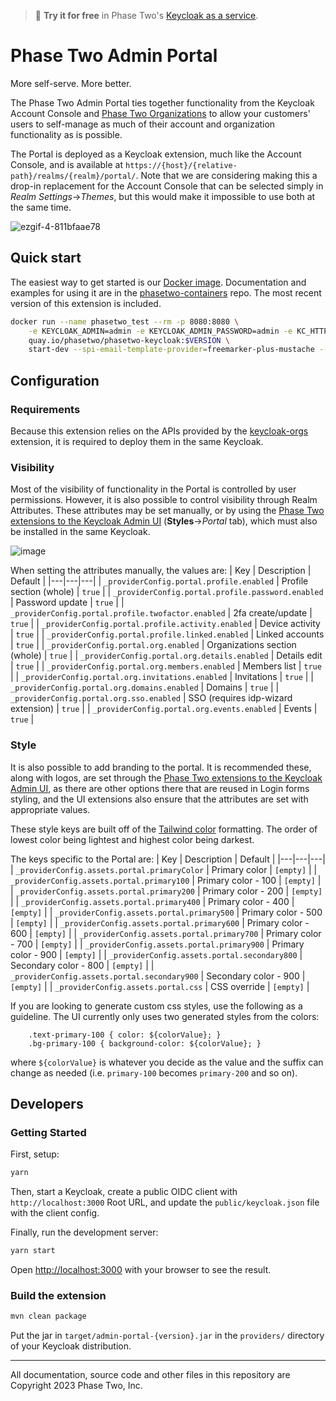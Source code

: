 > :rocket: **Try it for free** in Phase Two's [Keycloak as a service](https://phasetwo.io/dashboard/?utm_source=github&utm_medium=readme&utm_campaign=admin-portal).

# Phase Two Admin Portal

More self-serve. More better.

The Phase Two Admin Portal ties together functionality from the Keycloak Account Console and [Phase Two Organizations](https://github.com/p2-inc/keycloak-orgs) to allow your customers' users to self-manage as much of their account and organization functionality as is possible.

The Portal is deployed as a Keycloak extension, much like the Account Console, and is available at `https://{host}/{relative-path}/realms/{realm}/portal/`. Note that we are considering making this a drop-in replacement for the Account Console that can be selected simply in _Realm Settings_->_Themes_, but this would make it impossible to use both at the same time.

![ezgif-4-811bfaae78](https://user-images.githubusercontent.com/244253/235351276-85504b5a-a669-4dc1-950d-5881dd20c926.gif)

## Quick start

The easiest way to get started is our [Docker image](https://quay.io/repository/phasetwo/phasetwo-keycloak?tab=tags). Documentation and examples for using it are in the [phasetwo-containers](https://github.com/p2-inc/phasetwo-containers) repo. The most recent version of this extension is included.

```bash
docker run --name phasetwo_test --rm -p 8080:8080 \
    -e KEYCLOAK_ADMIN=admin -e KEYCLOAK_ADMIN_PASSWORD=admin -e KC_HTTP_RELATIVE_PATH=/auth \
    quay.io/phasetwo/phasetwo-keycloak:$VERSION \
    start-dev --spi-email-template-provider=freemarker-plus-mustache --spi-email-template-freemarker-plus-mustache-enabled=true
```

## Configuration

### Requirements

Because this extension relies on the APIs provided by the [keycloak-orgs](https://github.com/p2-inc/keycloak-orgs) extension, it is required to deploy them in the same Keycloak.

### Visibility

Most of the visibility of functionality in the Portal is controlled by user permissions. However, it is also possible to control visibility through Realm Attributes. These attributes may be set manually, or by using the [Phase Two extensions to the Keycloak Admin UI](https://github.com/p2-inc/keycloak-ui/) (**Styles**->_Portal_ tab), which must also be installed in the same Keycloak.

![image](https://github.com/p2-inc/phasetwo-admin-portal/assets/93841792/a4977fe4-40ab-4c33-9e5c-790a60dd1f4a.png)

When setting the attributes manually, the values are:
| Key | Description | Default |
|---|---|---|
| `_providerConfig.portal.profile.enabled` | Profile section (whole) | `true` |
| `_providerConfig.portal.profile.password.enabled` | Password update | `true` |
| `_providerConfig.portal.profile.twofactor.enabled` | 2fa create/update | `true` |
| `_providerConfig.portal.profile.activity.enabled` | Device activity | `true` |
| `_providerConfig.portal.profile.linked.enabled` | Linked accounts | `true` |
| `_providerConfig.portal.org.enabled` | Organizations section (whole) | `true` |
| `_providerConfig.portal.org.details.enabled` | Details edit | `true` |
| `_providerConfig.portal.org.members.enabled` | Members list | `true` |
| `_providerConfig.portal.org.invitations.enabled` | Invitations | `true` |
| `_providerConfig.portal.org.domains.enabled` | Domains | `true` |
| `_providerConfig.portal.org.sso.enabled` | SSO (requires idp-wizard extension) | `true` |
| `_providerConfig.portal.org.events.enabled` | Events | `true` |

### Style

It is also possible to add branding to the portal. It is recommended these, along with logos, are set through the [Phase Two extensions to the Keycloak Admin UI](https://github.com/p2-inc/keycloak-ui/), as there are other options there that are reused in Login forms styling, and the UI extensions also ensure that the attributes are set with appropriate values.

These style keys are built off of the [Tailwind color](https://tailwindcss.com/docs/customizing-colors) formatting. The order of lowest color being lightest and highest color being darkest.

The keys specific to the Portal are:
| Key | Description | Default |
|---|---|---|
| `_providerConfig.assets.portal.primaryColor` | Primary color | `[empty]` |
| `_providerConfig.assets.portal.primary100` | Primary color - 100 | `[empty]` |
| `_providerConfig.assets.portal.primary200` | Primary color - 200 | `[empty]` |
| `_providerConfig.assets.portal.primary400` | Primary color - 400 | `[empty]` |
| `_providerConfig.assets.portal.primary500` | Primary color - 500 | `[empty]` |
| `_providerConfig.assets.portal.primary600` | Primary color - 600 | `[empty]` |
| `_providerConfig.assets.portal.primary700` | Primary color - 700 | `[empty]` |
| `_providerConfig.assets.portal.primary900` | Primary color - 900 | `[empty]` |
| `_providerConfig.assets.portal.secondary800` | Secondary color - 800 | `[empty]` |
| `_providerConfig.assets.portal.secondary900` | Secondary color - 900 | `[empty]` |
| `_providerConfig.assets.portal.css` | CSS override | `[empty]` |

If you are looking to generate custom css styles, use the following as a guideline. The UI currently only uses two generated styles from the colors:

```
    .text-primary-100 { color: ${colorValue}; }
    .bg-primary-100 { background-color: ${colorValue}; }
```

where `${colorValue}` is whatever you decide as the value and the suffix can change as needed (i.e. `primary-100` becomes `primary-200` and so on).

## Developers

### Getting Started

First, setup:

```bash
yarn
```

Then, start a Keycloak, create a public OIDC client with `http://localhost:3000` Root URL, and update the `public/keycloak.json` file with the client config.

Finally, run the development server:

```bash
yarn start
```

Open [http://localhost:3000](http://localhost:3000) with your browser to see the result.

### Build the extension

```bash
mvn clean package
```

Put the jar in `target/admin-portal-{version}.jar` in the `providers/` directory of your Keycloak distribution.

---

All documentation, source code and other files in this repository are Copyright 2023 Phase Two, Inc.
